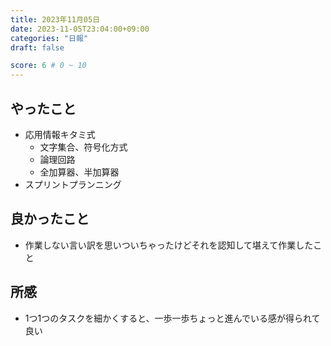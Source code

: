 ```yaml
---
title: 2023年11月05日
date: 2023-11-05T23:04:00+09:00
categories: "日報"
draft: false

score: 6 # 0 ~ 10
---
```


## やったこと

- 応用情報キタミ式
	- 文字集合、符号化方式
	- 論理回路
	- 全加算器、半加算器
- スプリントプランニング

## 良かったこと

- 作業しない言い訳を思いついちゃったけどそれを認知して堪えて作業したこと
## 所感
- 1つ1つのタスクを細かくすると、一歩一歩ちょっと進んでいる感が得られて良い

